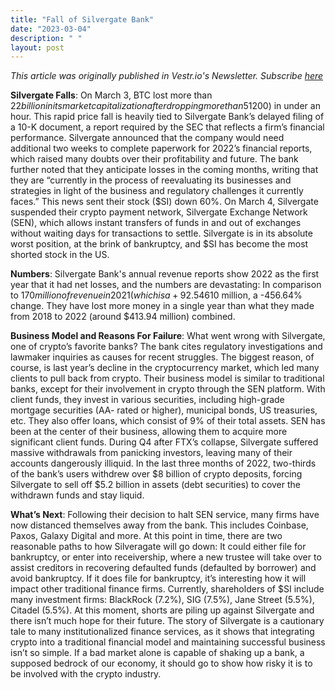 ```yaml
---
title: "Fall of Silvergate Bank"
date: "2023-03-04"
description: " "
layout: post
---
```


<i>This article was originally published in Vestr.io's Newsletter. Subscribe <a href="https://www.vestr.io/" target="_blank">here</a></i>

<b>Silvergate Falls</b>: On March 3, BTC lost more than $22 billion in its market capitalization after dropping more than 5% ($1200) in under an hour. This rapid price fall is heavily tied to Silvergate Bank’s delayed filing of a 10-K document, a report required by the SEC that reflects a firm’s financial performance. Silvergate announced that the company would need additional two weeks to complete paperwork for 2022’s financial reports, which raised many doubts over their profitability and future. The bank further noted that they anticipate losses in the coming months, writing that they are “currently in the process of reevaluating its businesses and strategies in light of the business and regulatory challenges it currently faces.” This news sent their stock ($SI) down 60%. On March 4, Silvergate suspended their crypto payment network, Silvergate Exchange Network (SEN), which allows instant transfers of funds in and out of exchanges without waiting days for transactions to settle. Silvergate is in its absolute worst position, at the brink of bankruptcy, and $SI has become the most shorted stock in the US.

<b>Numbers</b>: Silvergate Bank's annual revenue reports show 2022 as the first year that it had net losses, and the numbers are devastating: In comparison to $170 million of revenue in 2021 (which is a +92.54% change from the year prior), last year’s revenue plunged to -$610 million, a -456.64% change. They have lost more money in a single year than what they made from 2018 to 2022 (around $413.94 million) combined.

<b>Business Model and Reasons For Failure</b>: What went wrong with Silvergate, one of crypto’s favorite banks? The bank cites regulatory investigations and lawmaker inquiries as causes for recent struggles. The biggest reason, of course, is last year’s decline in the cryptocurrency market, which led many clients to pull back from crypto. Their business model is similar to traditional banks, except for their involvement in crypto through the SEN platform. With client funds, they invest in various securities, including high-grade mortgage securities (AA- rated or higher), municipal bonds, US treasuries, etc. They also offer loans, which consist of 9% of their total assets. SEN has been at the center of their business, allowing them to acquire more significant client funds. During Q4 after FTX’s collapse, Silvergate suffered massive withdrawals from panicking investors, leaving many of their accounts dangerously illiquid. In the last three months of 2022, two-thirds of the bank’s users withdrew over $8 billion of crypto deposits, forcing Silvergate to sell off $5.2 billion in assets (debt securities) to cover the withdrawn funds and stay liquid.

<b>What’s Next</b>: Following their decision to halt SEN service, many firms have now distanced themselves away from the bank. This includes Coinbase, Paxos, Galaxy Digital and more. At this point in time, there are two reasonable paths to how Silveragate will go down: It could either file for bankruptcy, or enter into receivership, where a new trustee will take over to assist creditors in recovering defaulted funds (defaulted by borrower) and avoid bankruptcy. If it does file for bankruptcy, it’s interesting how it will impact other traditional finance firms. Currently, shareholders of $SI include many investment firms: BlackRock (7.2%), SIG (7.5%), Jane Street (5.5%), Citadel (5.5%). At this moment, shorts are piling up against Silvergate and there isn’t much hope for their future. The story of Silvergate is a cautionary tale to many institutionalized finance services, as it shows that integrating crypto into a traditional financial model and maintaining successful business isn’t so simple. If a bad market alone is capable of shaking up a bank, a supposed bedrock of our economy, it should go to show how risky it is to be involved with the crypto industry.
